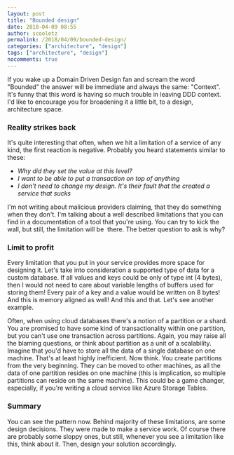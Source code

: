 ```yaml
---
layout: post
title: "Bounded design"
date: 2018-04-09 08:55
author: scooletz
permalink: /2018/04/09/bounded-design/
categories: ["architecture", "design"]
tags: ["architecture", "design"]
nocomments: true
---
```


If you wake up a Domain Driven Design fan and scream the word "Bounded" the answer will be immediate and always the same: "Context". It's funny that this word is having so much trouble in leaving DDD context. I'd like to encourage you for broadening it a little bit, to a design, architecture space.

### Reality strikes back

It's quite interesting that often, when we hit a limitation of a service of any kind, the first reaction is negative. Probably you heard statements similar to these:

* *Why did they set the value at this level?*
* *I want to be able to put a transaction on top of anything*
* *I don't need to change my design. It's their fault that the created a service that sucks*

I'm not writing about malicious providers claiming, that they do something when they don't. I'm talking about a well described limitations that you can find in a documentation of a tool that you're using. You can try to kick the wall, but still, the limitation will be  there. The better question to ask is why?

### Limit to profit

Every limitation that you put in your service provides more space for designing it. Let's take into consideration a supported type of data for a custom database. If all values and keys could be only of type int (4 bytes), then I would not need to care about variable lengths of buffers used for storing them! Every pair of a key and a value would be written on 8 bytes! And this is memory aligned as well! And this and that. Let's see another example.

Often, when using cloud databases there's a notion of a partition or a shard. You are promised to have some kind of transactionality within one partition, but you can't use one transaction across partitions. Again, you may raise all the blaming questions, or think about partition as a unit of a scalability. Imagine that you'd have to store all the data of a single database on one machine. That's at least highly inefficient. Now think. You create partitions from the very beginning. They can be moved to other machines, as all the data of one partition resides on one machine (this is implication, so multiple partitions can reside on the same machine). This could be a game changer, especially, if you're writing a cloud service like Azure Storage Tables.

### Summary

You can see the pattern now. Behind majority of these limitations, are some design decisions. They were made to make a service work. Of course there are probably some sloppy ones, but still, whenever you see a limitation like this, think about it. Then, design your solution accordingly.
